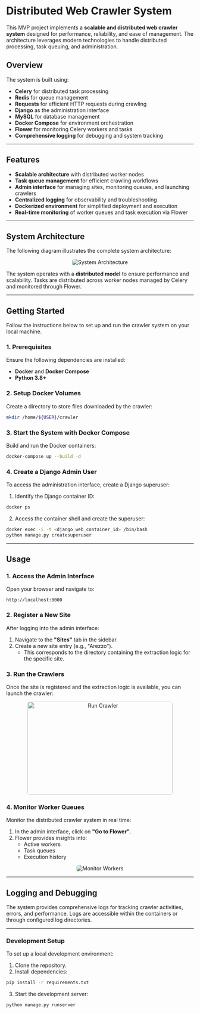 # Distributed Web Crawler System

This MVP project implements a **scalable and distributed web crawler system** designed for performance, reliability, and ease of management. The architecture leverages modern technologies to handle distributed processing, task queuing, and administration.

## Overview

The system is built using:

- **Celery** for distributed task processing
- **Redis** for queue management
- **Requests** for efficient HTTP requests during crawling
- **Django** as the administration interface
- **MySQL** for database management
- **Docker Compose** for environment orchestration
- **Flower** for monitoring Celery workers and tasks
- **Comprehensive logging** for debugging and system tracking

---

## Features

- **Scalable architecture** with distributed worker nodes
- **Task queue management** for efficient crawling workflows
- **Admin interface** for managing sites, monitoring queues, and launching crawlers
- **Centralized logging** for observability and troubleshooting
- **Dockerized environment** for simplified deployment and execution
- **Real-time monitoring** of worker queues and task execution via Flower

---

## System Architecture

The following diagram illustrates the complete system architecture:

<p align="center">
<img style="border-radius: 5px" src="./images/system.png" alt="System Architecture">
</p>

The system operates with a **distributed model** to ensure performance and scalability. Tasks are distributed across worker nodes managed by Celery and monitored through Flower.

---

## Getting Started

Follow the instructions below to set up and run the crawler system on your local machine.

### 1. Prerequisites

Ensure the following dependencies are installed:
- **Docker** and **Docker Compose**
- **Python 3.8+**

### 2. Setup Docker Volumes

Create a directory to store files downloaded by the crawler:

```bash
mkdir /home/${USER}/crawler
```

### 3. Start the System with Docker Compose

Build and run the Docker containers:

```bash
docker-compose up --build -d
```

### 4. Create a Django Admin User

To access the administration interface, create a Django superuser:

1. Identify the Django container ID:

```bash
docker ps
```

2. Access the container shell and create the superuser:

```bash
docker exec -i -t <django_web_container_id> /bin/bash
python manage.py createsuperuser
```

---

## Usage

### 1. Access the Admin Interface

Open your browser and navigate to:

```
http://localhost:8000
```

### 2. Register a New Site

After logging into the admin interface:

1. Navigate to the **"Sites"** tab in the sidebar.
2. Create a new site entry (e.g., "Arezzo").
   - This corresponds to the directory containing the extraction logic for the specific site.

### 3. Run the Crawlers

Once the site is registered and the extraction logic is available, you can launch the crawler:

<p align="center">
<img width="390" style="border-radius: 5px" height="250" src="./images/runCrawler.png" alt="Run Crawler">
</p>

### 4. Monitor Worker Queues

Monitor the distributed crawler system in real time:

1. In the admin interface, click on **"Go to Flower"**.
2. Flower provides insights into:
   - Active workers
   - Task queues
   - Execution history

<p align="center">
<img style="border-radius: 5px" src="./images/flowers.png" alt="Monitor Workers">
</p>

---

## Logging and Debugging

The system provides comprehensive logs for tracking crawler activities, errors, and performance. Logs are accessible within the containers or through configured log directories.

---

### Development Setup
To set up a local development environment:

1. Clone the repository.
2. Install dependencies:

```bash
pip install -r requirements.txt
```

3. Start the development server:

```bash
python manage.py runserver
```
